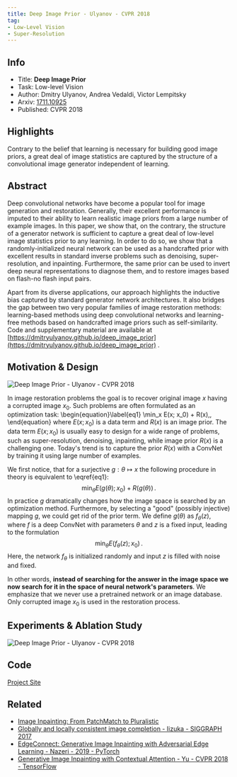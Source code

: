 ```yaml
---
title: Deep Image Prior - Ulyanov - CVPR 2018
tag:
- Low-Level Vision
- Super-Resolution
---
```


## Info

- Title: **Deep Image Prior**
- Task: Low-level Vision
- Author: Dmitry Ulyanov, Andrea Vedaldi, Victor Lempitsky
- Arxiv: [1711.10925](https://arxiv.org/abs/1711.10925)
- Published: CVPR 2018

## Highlights

Contrary to the belief that learning is necessary for building good image priors, a great deal of image statistics are captured by the structure of a convolutional image generator independent of learning.

## Abstract

Deep convolutional networks have become a popular tool for image generation and restoration. Generally, their excellent performance is imputed to their ability to learn realistic image priors from a large number of example images. In this paper, we show that, on the contrary, the structure of a generator network is sufficient to capture a great deal of low-level image statistics prior to any learning. In order to do so, we show that a randomly-initialized neural network can be used as a handcrafted prior with excellent results in standard inverse problems such as denoising, super-resolution, and inpainting. Furthermore, the same prior can be used to invert deep neural representations to diagnose them, and to restore images based on flash-no flash input pairs.

Apart from its diverse applications, our approach highlights the inductive bias captured by standard generator network architectures. It also bridges the gap between two very popular families of image restoration methods: learning-based methods using deep convolutional networks and learning-free methods based on handcrafted image priors such as self-similarity. Code and supplementary material are available at [https://dmitryulyanov.github.io/deep_image_prior](https://dmitryulyanov.github.io/deep_image_prior) .

## Motivation & Design
![Deep Image Prior - Ulyanov - CVPR 2018](https://i.imgur.com/mjcpOUP.png)

<script async src="https://pagead2.googlesyndication.com/pagead/js/adsbygoogle.js"></script>
<ins class="adsbygoogle"
     style="display:block; text-align:center;"
     data-ad-layout="in-article"
     data-ad-format="fluid"
     data-ad-client="ca-pub-4466575858054752"
     data-ad-slot="8787986126"></ins>
<script>
     (adsbygoogle = window.adsbygoogle || []).push({});
</script>

In image restoration problems the goal is to recover original image $x$ having a corrupted image $x_0$. Such problems are often formulated as an optimization task: \begin{equation}\label{eq1} \min_x E(x; x_0) + R(x)\,, \end{equation} where $E(x; x_0)$ is a data term and $R(x)$ is an image prior. The data term $E(x; x_0)$ is usually easy to design for a wide range of problems, such as super-resolution, denoising, inpainting, while image prior $R(x)$ is a challenging one. Today's trend is to capture the prior $R(x)$ with a ConvNet by training it using large number of examples.

We first notice, that for a surjective $g: \theta \mapsto x$ the following procedure in theory is equivalent to \eqref{eq1}: $$\min_\theta E(g(\theta); x_0) + R(g(\theta)) \,.$$ In practice $g$ dramatically changes how the image space is searched by an optimization method. Furthermore, by selecting a "good" (possibly injective) mapping $g$, we could get rid of the prior term. We define $g(\theta)$ as $f_\theta(z)$, where $f$ is a deep ConvNet with parameters $\theta$ and $z$ is a fixed input, leading to the formulation $$\min_\theta E(f_\theta (z); x_0) \,.$$ Here, the network $f_\theta$ is initialized randomly and input $z$ is filled with noise and fixed.

In other words, **instead of searching for the answer in the image space we now search for it in the space of neural network's parameters**. We emphasize that we never use a pretrained network or an image database. Only corrupted image $x_0$ is used in the restoration process.

## Experiments & Ablation Study

![Deep Image Prior - Ulyanov - CVPR 2018](https://i.imgur.com/Sldx9Yw.png)


## Code

[Project Site]([https://dmitryulyanov.github.io/deep_image_prior](https://dmitryulyanov.github.io/deep_image_prior))


## Related
- [Image Inpainting: From PatchMatch to Pluralistic](https://arxivnote.ddlee.cn/Imbalance-Problems-in-Object-Detection-A-Review-Oksuz-2019.html)
- [Globally and locally consistent image completion - Iizuka - SIGGRAPH 2017](https://arxivnote.ddlee.cn/Globally-and-locally-consistent-image-completion-SIGGRAPH.html)
- [EdgeConnect: Generative Image Inpainting with Adversarial Edge Learning - Nazeri - 2019 - PyTorch](https://arxivnote.ddlee.cn/EdgeConnect-Generative-Image-Inpainting-with-Adversarial-Edge-Learning-Nazeri.html)
- [Generative Image Inpainting with Contextual Attention - Yu - CVPR 2018 - TensorFlow](https://arxivnote.ddlee.cn/Generative-Image-Inpainting-with-Contextual-Attention-Yu-CVPR-TensorFlow.html)